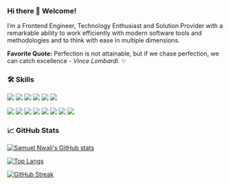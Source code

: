 ### Hi there 👋 Welcome!
I’m a Frontend Engineer, Technology Enthusiast and Solution Provider with a
remarkable ability to work efficiently with modern software tools and
methodologies and to think with ease in multiple dimensions.

**Favorite Quote:** Perfection is not attainable, but if we chase perfection, we can catch excellence - _Vince Lombardi._ ✨

<!--
**Samlxy/samlxy** is a ✨ _special_ ✨ repository because its `README.md` (this file) appears on your GitHub profile. 
**radical - tokyonight - dracula** -->
### 🛠️ Skills
![](https://img.shields.io/badge/HTML5-informational?style=for-the-badge&logo=html5&logoColor=white&color=purple)
![](https://img.shields.io/badge/CSS3-informational?style=for-the-badge&logo=css3&logoColor=white&color=red)
![](https://img.shields.io/badge/Bootstrap-informational?style=for-the-badge&logo=bootstrap&logoColor=white&color=ff69bf)
![](https://img.shields.io/badge/TypeScript-informational?style=for-the-badge&logo=typescript&logoColor=white&color=blue)
![](https://img.shields.io/badge/JavaScript-informational?style=for-the-badge&logo=javascript&logoColor=yellow&color=grey)
![](https://img.shields.io/badge/React.js-informational?style=for-the-badge&logo=react&logoColor=white&color=blue)
<!-- ![](https://img.shields.io/badge/Next.js-informational?style=for-the-badge&logo=next.js&logoColor=white&color=violet) -->
<!-- ![](https://img.shields.io/badge/Node.js-informational?style=for-the-badge&logo=node.js&logoColor=white&color=black) -->
<!-- ![](https://img.shields.io/badge/VB.Net-informational?style=for-the-badge&logo=VB.net&logoColor=white&color=important) -->
<!-- ![](https://img.shields.io/badge/Jquery-informational?style=for-the-badge&logo=jquery&logoColor=white&color=important) -->
![](https://img.shields.io/badge/Redux-informational?style=for-the-badge&logo=redux&logoColor=white&color=purple)
![](https://img.shields.io/badge/Git-informational?style=for-the-badge&logo=git&logoColor=white&color=black)
![](https://img.shields.io/badge/Postman-informational?style=for-the-badge&logo=postman&logoColor=white&color=important)
![](https://img.shields.io/badge/Jest-informational?style=for-the-badge&logo=jest&logoColor=white&color=critical)
![](https://img.shields.io/badge/Mocha-informational?style=for-the-badge&logo=mocha&logoColor=white&color=blue)
![](https://img.shields.io/badge/Jasmine-informational?style=for-the-badge&logo=jasmine&logoColor=white&color=dark-green)
![](https://img.shields.io/badge/Clickup-informational?style=for-the-badge&logo=clickup&logoColor=white&color=important)
![](https://img.shields.io/badge/Asana-informational?style=for-the-badge&logo=asana&logoColor=white&color=purple)


### 📈 GitHub Stats
<!-- <img align="center" src="https://github-readme-stats.vercel.app/api/<CARD_TYPE>/?username=<USERNAME>&theme=<THEME_NAME>" /> -->
[![Samuel Nwali's GitHub stats](https://github-readme-stats.vercel.app/api?username=Samlxy&count_private=true&show_icons=true&theme=dracula&hide_border=false)](https://github.com/Samlxy/github-readme-stats)

[![Top Langs](https://github-readme-stats.vercel.app/api/top-langs/?username=Samlxy&layout=compact&theme=tokyonight)](https://github.com/Samlxy/github-readme-stats)

[![GitHub Streak](https://github-readme-streak-stats.herokuapp.com/?user=DenverCoder1&theme=radical)](https://git.io/streak-stats)

<!-- <img align="center" src="https://github-readme-stats.vercel.app/api/<CARD_TYPE>/?username=Samlxy&theme=dracula" /> Github stats short-form-->

<!-- Here are some ideas to get you started:

- 🔭 I’m currently working on ...
- 🌱 I’m currently learning ...
- 👯 I’m looking to collaborate on ...
- 🤔 I’m looking for help with ...
- 💬 Ask me about ...
- 📫 How to reach me: ...
- 😄 Pronouns: ...
- ⚡ Fun fact: ... -->




